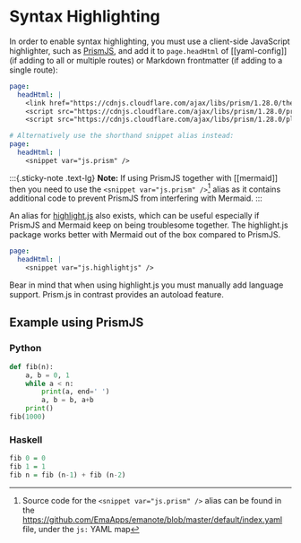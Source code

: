 # Syntax Highlighting

In order to enable syntax highlighting, you must use a client-side JavaScript highlighter, such as [PrismJS](https://prismjs.com/), and add it to `page.headHtml` of [[yaml-config]] (if adding to all or multiple routes) or Markdown frontmatter (if adding to a single route):

```yaml
page:
  headHtml: |
    <link href="https://cdnjs.cloudflare.com/ajax/libs/prism/1.28.0/themes/prism-tomorrow.min.css" rel="stylesheet" />
    <script src="https://cdnjs.cloudflare.com/ajax/libs/prism/1.28.0/prism.min.js"></script>
    <script src="https://cdnjs.cloudflare.com/ajax/libs/prism/1.28.0/plugins/autoloader/prism-autoloader.min.js"></script>

# Alternatively use the shorthand snippet alias instead:
page:
  headHtml: |
    <snippet var="js.prism" />
```

:::{.sticky-note .text-lg}
**Note:** If using PrismJS together with [[mermaid]] then you need to use the `<snippet var="js.prism" />`[^js.prism-source] alias as it contains additional code to prevent PrismJS from interfering with Mermaid.
:::

[^js.prism-source]: Source code for the `<snippet var="js.prism" />` alias can be found in the <https://github.com/EmaApps/emanote/blob/master/default/index.yaml> file, under the `js:` YAML map

An alias for [highlight.js](https://highlightjs.org/) also exists, which can be useful especially if PrismJS and Mermaid keep on being troublesome together. The highlight.js package works better with Mermaid out of the box compared to PrismJS.

```yaml
page:
  headHtml: |
    <snippet var="js.highlightjs" />
```

Bear in mind that when using highlight.js you must manually add language support. Prism.js in contrast provides an autoload feature.

## Example using PrismJS

### Python

```python
def fib(n):
    a, b = 0, 1
    while a < n:
        print(a, end=' ')
        a, b = b, a+b
    print()
fib(1000)
```

### Haskell

```haskell
fib 0 = 0
fib 1 = 1
fib n = fib (n-1) + fib (n-2)
```


